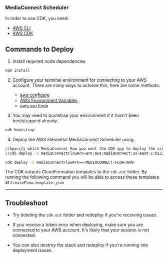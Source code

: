### MediaConnect Scheduler

In order to use CDK, you need:

- [AWS CLI](https://docs.aws.amazon.com/cli/latest/userguide/getting-started-install.html)
- [AWS CDK](https://developer.hashicorp.com/terraform/tutorials/cdktf/cdktf-install)

## Commands to Deploy

1. Install required node dependencies

```sh
npm install
```

2. Configure your terminal environment for connecting to your AWS account. There are many ways to achieve this, here are some methods:

   - [aws configure](https://docs.aws.amazon.com/cli/latest/userguide/cli-chap-configure.html)
   - [AWS Environment Variables](https://docs.aws.amazon.com/cli/latest/userguide/cli-configure-envvars.html)
   - [aws sso login](https://docs.aws.amazon.com/cli/latest/userguide/cli-configure-sso.html)

3. You may need to bootstrap your environment if it hasn't been bootstrapped already.

```sh
cdk bootstrap
```


4. Deploy the AWS Elemental MediaConnect Scheduler using:

```sh
//Specify which MediaConncet Fow you want the CDK app to deploy the scheduler, example below:
//cdk deploy -c mediaConnectFlowArn=arn:aws:mediaconnect:us-east-1:012345678910:flow:flowID:flowName

cdk deploy -c mediaConnectFlowArn==<MEDIACONNECT-FLOW-ARN>
```

The CDK outputs CloudFormation templates to the `cdk.out` folder. By running the following command you will be able to access these templates at `CreateFlow.template.json`

---


## Troubleshoot

- Try deleting the `cdk.out` folder and redeploy if you're receiving issues.

- If you receive a token error when deploying, make sure you are connected to your AWS account. It's likely that your session is not connected.

- You can also destroy the stack and redeploy if you're running into deployment issues.
